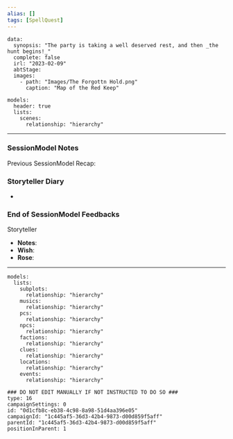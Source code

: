 ```yaml
---
alias: []
tags: [SpellQuest]
---
```

```RpgManagerData
data: 
  synopsis: "The party is taking a well deserved rest, and then _the hunt begins!_"
  complete: false
  irl: "2023-02-09"
  abtStage: 
  images: 
    - path: "Images/The Forgottn Hold.png"
      caption: "Map of the Red Keep"
```
```RpgManager
models: 
  header: true
  lists: 
    scenes: 
      relationship: "hierarchy"
```
---
### SessionModel Notes

Previous SessionModel Recap: 

### Storyteller Diary
-

### End of SessionModel Feedbacks
Storyteller
- **Notes**: 
- **Wish**: 
- **Rose**: 

---
```RpgManager
models: 
  lists: 
    subplots: 
      relationship: "hierarchy"
    musics: 
      relationship: "hierarchy"
    pcs: 
      relationship: "hierarchy"
    npcs: 
      relationship: "hierarchy"
    factions: 
      relationship: "hierarchy"
    clues: 
      relationship: "hierarchy"
    locations: 
      relationship: "hierarchy"
    events: 
      relationship: "hierarchy"
```
```RpgManagerID
### DO NOT EDIT MANUALLY IF NOT INSTRUCTED TO DO SO ###
type: 16
campaignSettings: 0
id: "0d1cfb8c-eb38-4c98-8a98-51d4aa396e05"
campaignId: "1c445af5-36d3-42b4-9873-d00d859f5aff"
parentId: "1c445af5-36d3-42b4-9873-d00d859f5aff"
positionInParent: 1
```

